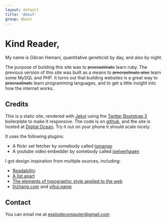 ```yaml
---
layout: default
title: 'About'
group: About
---
```

<style>
h1 {
    text-align: left;
}
</style>

# Kind Reader,

My name is Gibran Hemani, quantitative geneticist by day, and also by night.

<!--more-->

The purpose of building this site was to <span style="text-decoration: line-through;">procrastinate</span> learn ruby. The previous version of this site was built as a means to <span style="text-decoration: line-through;">procrastinate also</span> learn some MySQL and PHP. It turns out that building websites is a great way to <span style="text-decoration: line-through;">procrastinate</span> learn programming languages, and to get a little insight into how the internet works. 

## Credits

This is a static site, rendered with [Jekyl][jekyl] using the [Twitter Bootstrap 3][bootstrap] boilerplate to make it responsive. The code is on [github][github], and the site is hosted at [Digital Ocean][digitalocean]. Try it out on your phone it should scale nicely.

It uses the following plugins:

- A flickr set fetcher by somebody called [tsmango][flickr]
- A youtube video embedder by somebody called [joelverhagen][youtube]

I got design inspiration from multiple sources, including:

- [Readability][readability]
- [A list apart][alistapart]
- [The elements of typographic style applied to the web][elements]
- [lhzhang.com][lhzhang] and [yihui.name][yihui]

## Contact

You can email me at [explodecomputer@gmail.com](mailto:explodecomputer@gmail.com)



[jekyl]: http://jekyllrb.com/
[lhzhang]: http://lhzhang.com/
[yihui]: http://yihui.name/
[readability]: http://www.readability.com/
[alistapart]: http://alistapart.com/
[elements]: http://webtypography.net/
[github]: http://githib.com/explodecomputer/jekyll_site
[digitalocean]: https://www.digitalocean.com/
[bootstrap]: http://getbootstrap.com
[flickr]: https://github.com/tsmango/jekyll_flickr_set_tag
[youtube]: https://gist.github.com/joelverhagen/1805814

